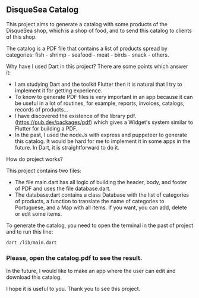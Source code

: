 ## DisqueSea Catalog

This project aims to generate a catalog with some products of the DisqueSea shop, which is a shop of food, and to send this catalog to clients of this shop.

The catalog is a PDF file that contains a list of products spread by categories: fish - shrimp - seafood - meat - birds - snack - others.

Why have I used Dart in this project?
There are some points which answer it:
- I am studying Dart and the toolkit Flutter then it is natural that I try to implement it for getting experience.
- To know to generate PDF files is very important in an app because it can be useful in a lot of routines, for example, reports, invoices, catalogs, records of products...
- I have discovered the existence of the library pdf.
 (https://pub.dev/packages/pdf) which gives a Widget's system similar to Flutter for building a PDF.
- In the past, I used the nodeJs with express and puppeteer to generate this catalog. It would be hard for me to implement it in some apps in the future. In Dart, it is straightforward to do it.

How do project works?

This project contains two files: 
- The file main.dart has all logic of building the header, body, and footer of PDF and uses the file database.dart.
- The database.dart contains a class Database with the list of categories of products, a function to translate the name of categories to Portuguese, and a Map with all items. If you want, you can add,  delete or edit some items. 

To generate the catalog, you need to open the terminal in the past of project and to run this line:

~~~bash
dart /lib/main.dart
~~~

### Please, open the catalog.pdf to see the result. 

In the future, I would like to make an app where the user can edit and download this catalog.

I hope it is useful to you. Thank you to see this project.
